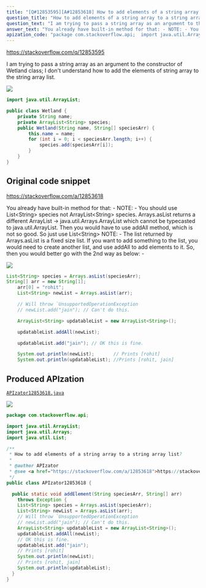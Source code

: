 ```yaml
---
title: "[Q#12853595][A#12853618] How to add elements of a string array to a string array list?"
question_title: "How to add elements of a string array to a string array list?"
question_text: "I am trying to pass a string array as an argument to the constructor of Wetland class;  I don't understand how to add the elements of string array to the string array list."
answer_text: "You already have built-in method for that: - NOTE: - You should use List<String> species not ArrayList<String> species. Arrays.asList returns a different ArrayList -> java.util.Arrays.ArrayList which cannot be typecasted to java.util.ArrayList. Then you would have to use addAll method, which is not so good. So just use List<String> NOTE: - The list returned by Arrays.asList is a fixed size list. If you want to add something to the list, you would need to create another list, and use addAll to add elements to it. So, then you would better go with the 2nd way as below: -"
apization_code: "package com.stackoverflow.api;  import java.util.ArrayList; import java.util.Arrays; import java.util.List;  /**  * How to add elements of a string array to a string array list?  *  * @author APIzator  * @see <a href=\"https://stackoverflow.com/a/12853618\">https://stackoverflow.com/a/12853618</a>  */ public class APIzator12853618 {    public static void addElement(String speciesArr, String[] arr)     throws Exception {     List<String> species = Arrays.asList(speciesArr);     List<String> newList = Arrays.asList(arr);     // Will throw `UnsupportedOperationException     // newList.add(\"jain\"); // Can't do this.     ArrayList<String> updatableList = new ArrayList<String>();     updatableList.addAll(newList);     // OK this is fine.     updatableList.add(\"jain\");     // Prints [rohit]     System.out.println(newList);     // Prints [rohit, jain]     System.out.println(updatableList);   } }"
---
```


https://stackoverflow.com/q/12853595

I am trying to pass a string array as an argument to the constructor of Wetland class; 
I don&#x27;t understand how to add the elements of string array to the string array list.


<div class="code-logo"><img src="/stackoverflow.png" /></div>

```java
import java.util.ArrayList;

public class Wetland {
    private String name;
    private ArrayList<String> species;
    public Wetland(String name, String[] speciesArr) {
        this.name = name;
        for (int i = 0; i < speciesArr.length; i++) {
            species.add(speciesArr[i]);
        }
    }
}
```


## Original code snippet

https://stackoverflow.com/a/12853618

You already have built-in method for that: -
NOTE: - You should use List&lt;String&gt; species not ArrayList&lt;String&gt; species.
Arrays.asList returns a different ArrayList -&gt; java.util.Arrays.ArrayList which cannot be typecasted to java.util.ArrayList.
Then you would have to use addAll method, which is not so good. So just use List&lt;String&gt;
NOTE: - The list returned by Arrays.asList is a fixed size list. If you want to add something to the list, you would need to create another list, and use addAll to add elements to it. So, then you would better go with the 2nd way as below: -

<div class="code-logo"><img src="/stackoverflow.png" /></div>

```java
List<String> species = Arrays.asList(speciesArr);
String[] arr = new String[1];
    arr[0] = "rohit";
    List<String> newList = Arrays.asList(arr);

    // Will throw `UnsupportedOperationException
    // newList.add("jain"); // Can't do this.

    ArrayList<String> updatableList = new ArrayList<String>();

    updatableList.addAll(newList); 

    updatableList.add("jain"); // OK this is fine. 

    System.out.println(newList);       // Prints [rohit]
    System.out.println(updatableList); //Prints [rohit, jain]
```

## Produced APIzation

[`APIzator12853618.java`](https://github.com/pasqualesalza/apization-temp/raw/main/data/search/APIzator12853618.java)

<div class="code-logo"><img src="/apizator.png" /></div>

```java
package com.stackoverflow.api;

import java.util.ArrayList;
import java.util.Arrays;
import java.util.List;

/**
 * How to add elements of a string array to a string array list?
 *
 * @author APIzator
 * @see <a href="https://stackoverflow.com/a/12853618">https://stackoverflow.com/a/12853618</a>
 */
public class APIzator12853618 {

  public static void addElement(String speciesArr, String[] arr)
    throws Exception {
    List<String> species = Arrays.asList(speciesArr);
    List<String> newList = Arrays.asList(arr);
    // Will throw `UnsupportedOperationException
    // newList.add("jain"); // Can't do this.
    ArrayList<String> updatableList = new ArrayList<String>();
    updatableList.addAll(newList);
    // OK this is fine.
    updatableList.add("jain");
    // Prints [rohit]
    System.out.println(newList);
    // Prints [rohit, jain]
    System.out.println(updatableList);
  }
}

```